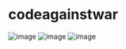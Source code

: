 # codeagainstwar
![image](https://user-images.githubusercontent.com/115817261/222915776-cdc9108a-8585-4789-856d-9370d0fbe53a.png)
![image](https://user-images.githubusercontent.com/115817261/222915791-0a70e19a-1578-4a0c-b3cf-a7bc56b42938.png)
![image](https://user-images.githubusercontent.com/115817261/222915806-e7cc51d1-d79b-4ec4-9cf8-28d839fd756e.png)
